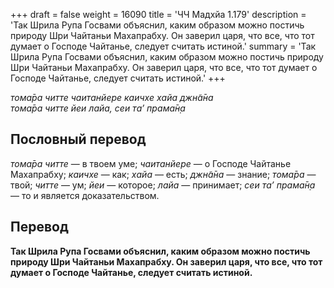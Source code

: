 +++
draft = false
weight = 16090
title = 'ЧЧ Мадхйа 1.179'
description = 'Так Шрила Рупа Госвами объяснил, каким образом можно постичь природу Шри Чайтаньи Махапрабху. Он заверил царя, что все, что тот думает о Господе Чайтанье, следует считать истиной.'
summary = 'Так Шрила Рупа Госвами объяснил, каким образом можно постичь природу Шри Чайтаньи Махапрабху. Он заверил царя, что все, что тот думает о Господе Чайтанье, следует считать истиной.'
+++

_тома̄ра читте чаитанйере каичхе хайа джн̃а̄на  
тома̄ра читте йеи лайа, сеи та’ прама̄н̣а_

## Пословный перевод

_тома̄ра_ _читте_ — в твоем уме; _чаитанйере_ — о Господе Чайтанье Махапрабху; _каичхе_ — как; _хайа_ — есть; _джн̃а̄на_ — знание; _тома̄ра_ — твой; _читте_ — ум; _йеи_ — которое; _лайа_ — принимает; _сеи_ _та’_ _прама̄н̣а_ — то и является доказательством.

## Перевод

**Так Шрила Рупа Госвами объяснил, каким образом можно постичь природу Шри Чайтаньи Махапрабху. Он заверил царя, что все, что тот думает о Господе Чайтанье, следует считать истиной.**
